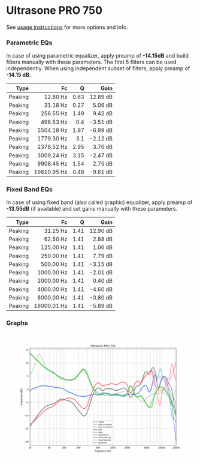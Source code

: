 # Ultrasone PRO 750
See [usage instructions](https://github.com/jaakkopasanen/AutoEq#usage) for more options and info.

### Parametric EQs
In case of using parametric equalizer, apply preamp of **-14.15dB** and build filters manually
with these parameters. The first 5 filters can be used independently.
When using independent subset of filters, apply preamp of **-14.15 dB**.

| Type    | Fc          |    Q | Gain     |
|--------:|------------:|-----:|---------:|
| Peaking | 12.80 Hz    | 0.63 | 12.89 dB |
| Peaking | 31.18 Hz    | 0.27 | 5.06 dB  |
| Peaking | 256.55 Hz   | 1.49 | 9.42 dB  |
| Peaking | 498.53 Hz   | 0.4  | -3.51 dB |
| Peaking | 5504.18 Hz  | 1.97 | -6.99 dB |
| Peaking | 1779.30 Hz  | 3.1  | -2.12 dB |
| Peaking | 2378.52 Hz  | 2.95 | 3.70 dB  |
| Peaking | 3009.24 Hz  | 3.15 | -2.47 dB |
| Peaking | 9908.45 Hz  | 1.54 | 2.75 dB  |
| Peaking | 19610.95 Hz | 0.48 | -9.61 dB |

### Fixed Band EQs
In case of using fixed band (also called graphic) equalizer, apply preamp of **-13.55dB**
(if available) and set gains manually with these parameters.

| Type    | Fc          |    Q | Gain     |
|--------:|------------:|-----:|---------:|
| Peaking | 31.25 Hz    | 1.41 | 12.90 dB |
| Peaking | 62.50 Hz    | 1.41 | 2.88 dB  |
| Peaking | 125.00 Hz   | 1.41 | 1.06 dB  |
| Peaking | 250.00 Hz   | 1.41 | 7.79 dB  |
| Peaking | 500.00 Hz   | 1.41 | -3.15 dB |
| Peaking | 1000.00 Hz  | 1.41 | -2.01 dB |
| Peaking | 2000.00 Hz  | 1.41 | 0.40 dB  |
| Peaking | 4000.00 Hz  | 1.41 | -4.60 dB |
| Peaking | 8000.00 Hz  | 1.41 | -0.80 dB |
| Peaking | 16000.01 Hz | 1.41 | -5.89 dB |

### Graphs
![](./Ultrasone%20PRO%20750.png)